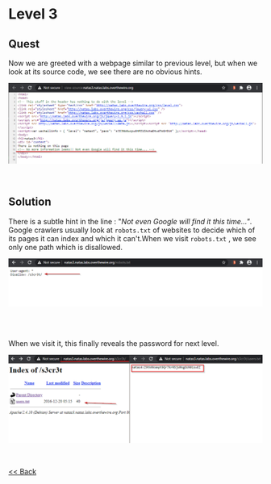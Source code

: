 # Level 3

## Quest
Now we are greeted with a webpage similar to previous level, but when we look at its source code, we see there are no obvious hints.

![Level3 Image](./images/Level3.png)

<br/>

## Solution
There is a subtle hint in the line : "_Not even Google will find it this time..."_. Google crawlers usually look at `robots.txt` of websites to decide which of its pages it can index and which it can't.When we visit `robots.txt` , we see only one path which is disallowed. 

![Level 3.1 solution](./images/Level3.1_solution.png)

<br/>
<br/>

When we visit it, this finally reveals the password for next level.

![Level3 solution](./images/Level3_solution.png)

<br/>

[<< Back](https://grey-fish.github.io/Natas/index.html)
